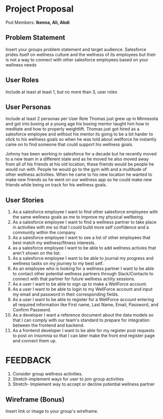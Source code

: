 # Project Proposal

Pod Members: **Ikenna, Ali, Abdi**

## Problem Statement

Insert your groups problem statement and target audience.
Salesforce prides itself on wellness culture and the wellness of its employees but their is not a way to connect with other salesforce employees based on your wellness needs

## User Roles

Include at least at least 1, but no more than 3, user roles

## User Personas

Include at least 2 personas per User Role
Thomas just grew up in Minnesota and got into boxing at a young age his boxing mentor taught him how to meditate and how to properly weightlift. Thomas just got hired as a salesforce employee and without his mentor its going to be a bit harder to stick to his wellness goals so when he was told about wellforce he instantly came on to find someone that could support his wellness goals.

Johnny has been working in salesforce for a decade but he recently moved to a new team in a different state and as he moved he also moved away from all of  his friends at his old location, these friends would be people he would run with. People he would go to the gym with and a multitude of other wellness activities. When he came to his new location he wanted to make new friends so he went on our wellness app so he could make new friends while being on track for his wellness goals.
## User Stories

1. As a salesforce employee I want to find other salesforce employees with the same wellness goals as me to improve my physical wellbeing.
2. As a salesforce employee I want to find a wellness partner to take place in activities with me so that I could build more self confidence and a community within the company.
3. As a salesforce employee I want to see a list of other employees that best match my wellness/fitness interests.
4. as a salesforce employee I want to be able to add wellness activies that aren't shown on the list.
5. As a salesforce employee I want to be able to journal my progress and wellness tasks on my journey to my best self.
6. As an employee who is looking for a wellness partner I want to be able to contact other potential wellness partners through Slack/Contacts to connect with that partner for future wellness actiity sessions.
7. As a user I want to be able to sign up to make a WellForce account.
8. As a user I want to be able to login to my WellForce account and input my email and password in their corresponding fields.
9. As a user I want to be able to register for a WellForce account entering all required information like First name, Last Name, Email, Password, and Confirm Password.
10. As a developer I want a reference document about the data models so that I can comply with our team's standard to prepare for integration between the frontend and backend.
11. As a frontend developer I want to be able for my register post requests to post on insomnia so that I can later make the front end register page and connect them up.

# FEEDBACK

1.  Consider group wellness activities.
2.  Stretch-implement ways for user to join group activities
3.  Stretch- Implement way to accept or decline potential wellness partner


## Wireframe (Bonus)

Insert link or image to your group's wireframe. 
